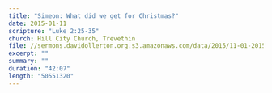 ```yaml
---
title: "Simeon: What did we get for Christmas?"
date: 2015-01-11
scripture: "Luke 2:25-35"
church: Hill City Church, Trevethin
file: //sermons.davidollerton.org.s3.amazonaws.com/data/2015/11-01-2015.mp3
excerpt: ""
summary: ""
duration: "42:07"
length: "50551320"
---
```

